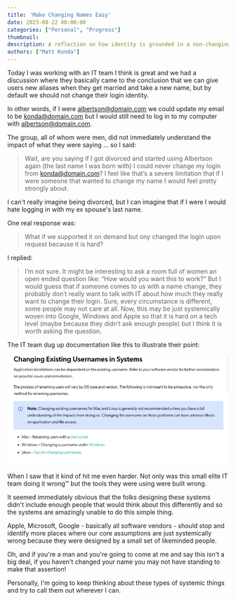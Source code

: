 ```yaml
---
title: 'Make Changing Names Easy'
date: 2023-08-22 00:00:00
categories: ["Personal", "Progress"]
thumbnail: 
description: A reflection on how identity is grounded in a non-changing name.
authors: ["Matt Konda"]
---
```


Today I was working with an IT team I think is great and we had a
discussion where they basically came to the conclusion that we can
give users new aliases when they get married and take a new name, but
by default we should not change their login identity.

In other words, if I were albertson@domain.com we could update my
email to be konda@domain.com but I would still need to log in to my
computer with albertson@domain.com.

The group, all of whom were men, did not immediately understand the
impact of what they were saying ... so I said:

>Wait, are you saying if I got divorced and started using Albertson again
(the last name I was born with) I could never change my login from
konda@domain.com?
I feel like that’s a severe limitation that if I were someone that wanted
to change my name I would feel pretty strongly about.

I can't really imagine being divorced, but I can imagine that if I were I
would hate logging in with my ex spouse's last name.

One real response was:
> What if we supported it on demand but ony changed the
login upon request because it is hard?

I replied:
>I’m not sure.  It might be interesting to ask a room full of women
an open ended question like:  “How would you want this to work?”
But I would guess that if someone comes to us with a name change,
they probably don’t really want to talk with IT about how much they
really want to change their login.  Sure, every circumstance is
different, some people may not care at all. Now, this may be just
systemically woven into Google, Windows and Apple so that it is
hard on a tech level (maybe because they didn’t ask enough people)
but I think it is worth asking the question.

The IT team dug up documentation like this to illustrate their point:

![UserNames](/assets/images/dontchangeusernames.png)

When I saw that it kind of hit me even harder.  Not only was this
small elite IT team doing it wrong™ but the tools they were using
were built wrong.

It seemed immediately obvious that the folks designing these
systems didn't include enough people that would think about this
differently and so the systems are amazingly unable to do this
simple thing.

Apple, Microsoft, Google - basically all software vendors -
should stop and identify more places where our core assumptions
are just systemically wrong because they were designed by a
small set of likeminded people.

Oh, and if you're a man and you're going to come at me and
say this isn't a big deal, if you haven't changed your name
you may not have standing to make that assertion!

Personally, I'm going to keep thinking about these types of
systemic things and try to call them out wherever I can.
